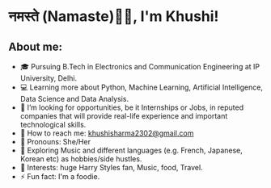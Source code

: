 # नमस्ते (Namaste)🙏🏻, I'm Khushi!


## About me: 

- 🎓 Pursuing B.Tech in Electronics and Communication Engineering at IP University, Delhi.
- 💻 Learning more about Python, Machine Learning, Artificial Intelligence, Data Science and Data Analysis.
- 🤔 I’m looking for opportunities, be it Internships or Jobs, in reputed companies that will provide real-life experience and important technological skills.
- 💬 How to reach me: khushisharma2302@gmail.com
- 👩 Pronouns: She/Her
- 🍂 Exploring Music and different languages (e.g. French, Japanese, Korean etc) as hobbies/side hustles.
- 🌻 Interests: huge Harry Styles fan, Music, food, Travel.
- ⚡ Fun fact: I'm a foodie.
